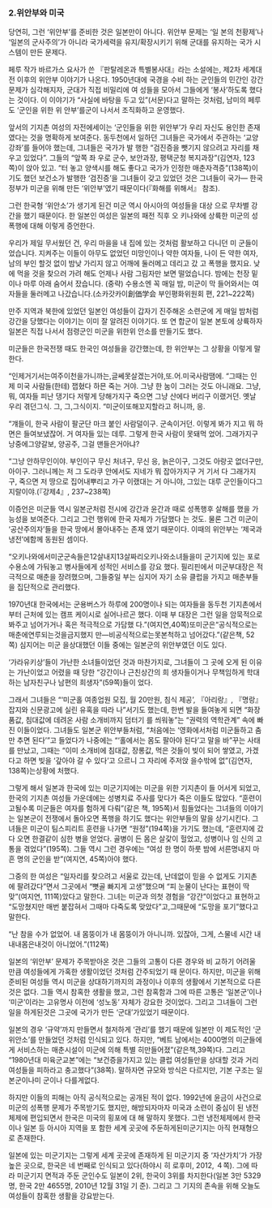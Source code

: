 ### 2.위안부와 미국

당연히, 그런 ‘위안부’를 준비한 것은 일본만이 아니다. 위안부 문제는 ‘일 본의 천황제’나 ‘일본의 군사주의’가 아니라 국가세력을 유지/확장시키기  위해 군대를 유지하는 국가 시스템이 만든 문제다.

페루 작가 바르가스 요사가 쓴 『판탈레온과 특별봉사대』라는 소설에는, 제2차 세계대전 이후의 위안부 이야기가 나온다. 1950년대에 국경을 수비 하는 군인들의 민간인 강간 문제가 심각해지자, 군대가 직접 비밀리에 여 성들을 모아서 그들에게 ‘봉사’하도록 했다는 것이다. 이 이야기가 “사실에 바탕을 두고 있”(서문)다고 말하는 것처럼, 남미의 페루도 ‘군인을 위한 위 안부’를군이 나서서 조직화하고 운영했다.

앞서의 기지촌 여성의 자전에세이는 ‘군인들을 위한 위안부’가 우리 자신도 용인한 존재였다는 것을 명확하게 보여준다. 동두천에서 일하던 그녀들은 국가에서 주관하는 ‘교양강좌’를 들어야 했는데, 그녀들은 국가가 발 행한 “검진증을 뺏기지 않으려고 자리를 채우고 있었다”. 그들의 “앞쪽 좌 우로 군수, 보안과장, 평택군청 복지과장”(김연자, 123쪽)이 앉아 있고. “터 놓고 양색시를 해도 좋다고 국가가 인정한 매춘자격증”(138쪽)이기도 했던 보건소가 발행한 ‘검진증’을 그녀들이 갖고 있었던 것은 그녀들이 국가— 한국 정부가 미군을 위해 만든 ‘위안부’였기 때문이다(『화해를 위해서』 참조).

그런 한국형 ‘위안소’가 생기게 된건 미군 역시 아시아의 여성들을 대상 으로 무차별 강간을 했기 때문이다. 한 일본인 여성은 일본의 패전 직후 오 키나와에 상륙한 미군의 성폭행에 대해 이렇게 증언한다.

우리가 제일 무서웠던 건, 우리 마을을 내 집에 있는 것처럼 활보하고 다니던 미 군들이었습니다. 지켜주는 이들이 아무도 없었던 미망인이나 약한 여자들, 나이 든 약한 여자, 남의 부인 할것 없이 밤낮 가리지 않고 어깨에 둘러메고 데리고 갔 고 폭행을 했지요. 낮에 먹을 것을 찾으러 가려 해도 언제나 사람 그림자만 보면 떨었습니다. 밤에는 천장 밑이나 마루 아래 숨어서 잤습니다. (중략) 수용소엔 꼭 매일 밤, 미군이 막 들어와서는 여자들을 둘러메고 나갔습니다.(소카갓카이創価学会 부인평화위원회 편, 221~222쪽)

만주 지역과 북한에 있었던 일본인 여성들이 갑자기 진주해온 소련군에 게 매일 밤처럼 강간을 당했다는 이야기는 이미 잘 알려진 이야기다. 또 연 합군이 일본 본토에 상륙하자 일본은 직접 나서서 점령군인 미군을 위한위 안소를 만들기도 했다.

미군들은 한국전쟁 때도 한국인 여성들을 강간했는데, 한 위안부는 그 상황을 이렇게 말한다.

“인제거기서는여주이천을가니까는,글쎄못살겠는거야,또.어.미국사람땜에. “그때는 인제 미국 사람들(한테) 잽혔다 하믄 죽는 거야. 그냥 한 눔이 그러는 것도 아니래요. 그냥, 뭐, 여자들 피난 댕기다 저렇게 당해가지구 죽으면 그냥 산에다 버리구 이랬거던. 옛날 우리 겪던그식. 그, 그,그식이지. “미군이또해꼬지할라고 허니까, 응.

“걔들이, 한국 사람이 팔군단 마크 붙인 사람덜이구. 군속이거던. 이렇게 봐가 지고 뭐 하면은 들여보냈잖어. 거 여자들 있는 데루. 그렇게 한국 사람이 못돼먹 었어. 그래가지구 낭중에그양갈보, 양공주, 그걸 맨들은거아냐?

“그냥 안하무인이야. 부인이구 무신 처녀구, 무신 응, 늙은이구, 그것도 아랑곳 없더구만, 아이구. 그러니께는 저 그 도라쿠 안에서도 지네가 뭐 잡아가지구 거 기서 다 그래가지구, 죽으면 저 땅으로 집어내뿌리고 가구 이랬대는 거 아니야, 그있는 대루 군인들이다그지랄이야.(『강제4』, 237~238쪽)

이증언은 미군들 역시 일본군처럼 전시에 강간과 윤간과 때로 성폭행후 살해를 했을 가능성을 보여준다. 그리고 그런 행위에 한국 자체가 가담했다 는 것도. 물론 그건 미군이 ‘공산주의자’들을 한국 땅에서 몰아내주는 존재 였기 때문이다. 이때의 위안부는 ‘제국과냉전’에함께 동원된 셈이다.

“오키나와에서미군군속들은12살내지13살짜리오키나와소녀들을미 군기지에 있는 포로수용소에 가둬놓고 병사들에게 성적인 서비스를 강요 했다. 필리핀에서 미군부대장은 적극적으로 매춘을 장려했으며, 그들중일 부는 심지어 자기 소유 클럽을 가지고 매춘부들을 집단적으로 관리했다.

1970년대 한국에서는 군용버스가 하루에 200명이나 되는 여자들을 동두천 기지촌에서부터 근처에 있는 캠프 케이시로 실어나르곤 했다. 이때 부 대장은 그런 일을 암묵적으로 봐주고 넘어가거나 혹은 적극적으로 가담했 다.”(여지연,40쪽)또미군은“공식적으로는매춘에연루되는것을금지했지 만—비공식적으로는못본척하고 넘어갔다.”(같은책, 52쪽) 심지어는 미군 을상대했던 이들 중에는 일본군의 위안부였던 이도 있다.

‘가라유키상’들이 가난한 소녀들이었던 것과 마찬가지로, 그녀들이 그 곳에 오게 된 이유는 가난이었고 어렸을 때 당한 “강간이나 근친상간의 희 생자들이거나 무책임하게 학대하는 남자친구나 남편의 희생자”(59쪽)들이 었다.

그래서 그녀들은 “‘미군홀 여종업원 모집, 월 20만원, 침식 제공’, 『아리랑』, 『명랑』 잡지와 신문광고에 실린 유혹을 따라 나”서기도 했는데, 한번 발을 들여놓게 되면 “화장품값, 침대값에 데려온 사람 소개비까지 덤터기 를 씌워놓”는 “권력의 역학관계” 속에 빠진 이들이었다. 그녀들도 일본군 위안부들처럼, “처음에는 ‘영화에서처럼 미군들하고 춤만 추면 된다’”고 들었다가 나중에는 “‘홀에서는 몸도 팔아야 된다’고 말을 바”꾸는 사태를 만났고, 그때는 “이미 소개비에 침대값, 장롱값, 먹은 것들이 빚이 되어 쌓였고, 가겠다고 하면 빚을 ‘갚아야 갈 수 있다’고 으르니 그 자리에 주저앉 을수밖에 없”(김연자, 138쪽)는상황에 처했다.

그렇게 해서 일본과 한국에 있는 미군기지에는 미군을 위한 기지촌이 들 어서게 되었고, 한국의 기지촌 여성들 가운데에는 성병치료 주사를 맞다가 죽은 이들도 많았다. “훈련이 고될수록 미군들은 여자를 험하게 다뤄”(같은 책, 195쪽)서 힘들었다는 그녀들의 이야기는 일본군이 전쟁에서 돌아오면 폭행을 하기도 했다는 위안부들의 말을 상기시킨다. 그녀들은 미군이 팀스피리트 훈련을 나가면 “원정”(194쪽)을 가기도 했는데, “훈련지에 갔다 오면 한결같이 심한 병을 얻었다. 골병이 든 몸은 살갗이 헐었고, 성병이나 임 신의 고통을 겪었다”(195쪽). 그들 역시 그런 경우에는 “여성 한 명이 하룻 밤에 서른명내지 마흔 명의 군인을 받”(여지연, 45쪽)아야 했다.

그중의 한 여성은 “일자리를 찾으려고 서울로 갔는데, 난데없이 믿을 수 없게도 기지촌에 팔려갔다”면서 그곳에서 “뼛골 빠지게 고생”했으며 “피 눈물이 난다는 표현이 딱 맞”(여지연, 111쪽)았다고 말한다. 그녀는 미군과 의첫 경험을 “강간”이었다고 표현하고 “도망쳤지만 매번 붙잡혀서 그때마 다죽도록 맞았다”고,그때문에 “도망을 포기”했다고 말한다.

“난 참을 수가 없었어. 내 몸뚱이가 내 몸뚱이가 아니니까. 있잖아, 그게, 스물네 시간 내내내몸은내것이 아니었어.”(112쪽)

일본의 ‘위안부’ 문제가 주목받아온 것은 그들의 고통이 다른 경우와 비 교하기 어려울 만큼 여성들에게 가혹한 생활이었던 것처럼 간주되었기 때 문이다. 하지만, 미군을 위해 준비된 여성들 역시 미군을 상대하기까지의 과정이나 이후의 생활에서 기본적으로 다른 것은 없다. 그들 역시 참혹한 생활을 했고, 그런 참혹함과 그에 따른 고통은 ‘일본군’이나 ‘미군’이라는 고유명사 이전에 ‘성노동’ 자체가 강요한 것이었다. 그리고 그녀들이 그런 일을 하게된것은 그곳에 국가가 만든 ‘군대’가있었기 때문이다.

일본의 경우 ‘규약’까지 만들면서 철저하게 ‘관리’를 했기 때문에 일본만 이 제도적인 ‘군 위안소’를 만들었던 것처럼 인식되고 있다. 하지만, “베트 남에서는 4000명의 미군들에게 서비스하는 매춘시설이 미군에 의해 특별 히만들어졌”(같은책,39쪽)다. 그리고 “1980년대 미육군교본”에는 “보건증을가지고 있는 클럽 여성들만을 상대할 것과 거리 여성들을 피하라고 충고했다”(38쪽). 말하자면 규모와 방식은 다르지만, 기본 구조는 일본군이나미 군이나 다를게없다.

하지만 이들의 피해는 아직 공식적으로는 공개된 적이 없다. 1992년에 윤금이 사건으로 미군의 성폭행 문제가 주목받기도 했지만, 해방되자마자 미국과 소련이 중심이 된 냉전체제에 편입되면서 한국은 미국의 횡포에 대 해 말하지 못했다. 그런 냉전체제에서 한국이나 일본 등 아시아 지역을 포 함한 세계 곳곳에 주둔하게된미군기지는 아직 현재형으로 존재한다.

일본에 있는 미군기지는 그렇게 세계 곳곳에 존재하게 된 미군기지 중 ‘자산가치’가 가장 높은 곳으로, 한국은 네 번째로 인식되고 있다(하야시 히 로후미, 2012, ４쪽). 그에 따라 미군기지 면적과 주둔 군인수도 일본이 2위, 한국이 3위를 차지한다(일본 3만 5329명, 한국 2만 4655명, 2010년 12월 31일 기 준). 그리고 그 기지의 존속을 위해 오늘도 여성들이 참혹한 생활을 강요받는다.